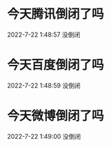 # 今天腾讯倒闭了吗

2022-7-22 1:48:57 没倒闭

# 今天百度倒闭了吗

2022-7-22 1:48:59 没倒闭

# 今天微博倒闭了吗

2022-7-22 1:49:00 没倒闭


